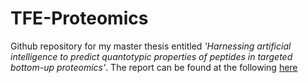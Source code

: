 # TFE-Proteomics

Github repository for my master thesis entitled *'Harnessing artificial intelligence to predict quantotypic properties of peptides in targeted bottom-up proteomics'*. The report can be found at the following [here]("https://www.overleaf.com/read/ydysbrqbgryy#b64f72")
